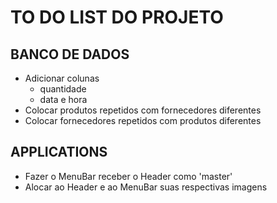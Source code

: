 # TO DO LIST DO PROJETO

## BANCO DE DADOS

- Adicionar colunas
  - quantidade
  - data e hora
- Colocar produtos repetidos com fornecedores diferentes
- Colocar fornecedores repetidos com produtos diferentes

## APPLICATIONS

- Fazer o MenuBar receber o Header como 'master'
- Alocar ao Header e ao MenuBar suas respectivas imagens

